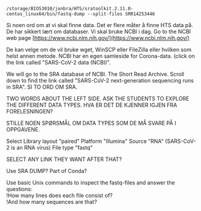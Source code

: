 `/storage/BIOS3010/jonbra/HTS/sratoolkit.2.11.0-centos_linux64/bin/fastq-dump --split-files SRR14253446`


Si noen ord om at vi skal finne data. Det er flere måter å finne HTS data på. De har sikkert lært om databaser. Vi skal bruke NCBI i dag. 
Go to the NCBI web page [https://www.ncbi.nlm.nih.gov/](https://www.ncbi.nlm.nih.gov/)

De kan velge om de vil bruke wget, WinSCP eller FileZilla eller hvilken som helst annen metode. 
NCBI har en egen samleside for Corona-data. (click on the link called "SARS-CoV-2 data (NCBI)".

We will go to the SRA database of NCBI. The Short Read Archive. Scroll down to find the link called "SARS-CoV-2 next-generation sequencing runs in SRA". SI TO ORD OM SRA.

TWO WORDS ABOUT THE LEFT SIDE. ASK THE STUDENTS TO EXPLORE THE DIFFERENT DATA TYPES. HVA ER DET DE KJENNER IGJEN FRA FORELESNINGEN?

STILLE NOEN SPØRSMÅL OM DATA TYPES SOM DE MÅ SVARE PÅ I OPPGAVENE.

Select Library layout "paired"
Platform "Illumina"
Source "RNA" (SARS-CoV-2 is an RNA virus)
File type "fastq"

SELECT ANY LINK THEY WANT AFTER THAT?

Use SRA DUMP? Part of Conda?

Use basic Unix commands to inspect the fastq-files and answer the questions:  
!How many lines does each file consist of?  
!And how many sequences are that?
